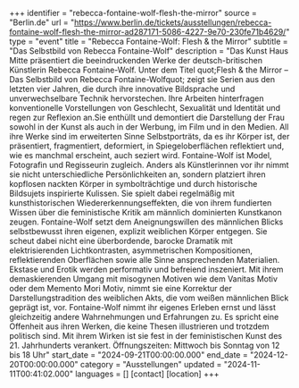 +++
identifier = "rebecca-fontaine-wolf-flesh-the-mirror"
source = "Berlin.de"
url = "https://www.berlin.de/tickets/ausstellungen/rebecca-fontaine-wolf-flesh-the-mirror-ad287171-5086-4227-9e70-230fe71b4629/"
type = "event"
title = "Rebecca Fontaine-Wolf: Flesh & the Mirror"
subtitle = "Das Selbstbild von Rebecca Fontaine-Wolf"
description = "Das Kunst Haus Mitte präsentiert die beeindruckenden Werke der deutsch-britischen Künstlerin Rebecca Fontaine-Wolf. Unter dem Titel quot;Flesh & the Mirror – Das Selbstbild von Rebecca Fontaine-Wolfquot; zeigt sie Serien aus den letzten vier Jahren, die durch ihre innovative Bildsprache und unverwechselbare Technik hervorstechen.
Ihre Arbeiten hinterfragen konventionelle Vorstellungen von Geschlecht, Sexualität und Identität und regen zur Reflexion an.Sie enthüllt und demontiert die Darstellung der Frau sowohl in der Kunst als auch in der Werbung, im Film und in den Medien.
All ihre Werke sind im erweiterten Sinne Selbstporträts, da es ihr Körper ist, der präsentiert, fragmentiert, deformiert, in Spiegeloberflächen reflektiert und, wie es manchmal erscheint, auch seziert wird. Fontaine-Wolf ist Model, Fotografin und Regisseurin zugleich. Anders als Künstlerinnen vor ihr nimmt sie nicht unterschiedliche Persönlichkeiten an, sondern platziert ihren kopflosen nackten Körper in symbolträchtige und durch historische Bildsujets inspirierte Kulissen. Sie spielt dabei regelmäßig mit kunsthistorischen Wiedererkennungseffekten, die von ihrem fundierten Wissen über die feministische Kritik am männlich dominierten Kunstkanon zeugen.
Fontaine-Wolf setzt dem Aneignungswillen des männlichen Blicks selbstbewusst ihren eigenen, explizit weiblichen Körper entgegen. Sie scheut dabei nicht eine überbordende, barocke Dramatik mit elektrisierenden Lichtkontrasten, asymmetrischen Kompositionen, reflektierenden Oberflächen sowie alle Sinne ansprechenden Materialien. Ekstase und Erotik werden performativ und befreiend inszeniert.
Mit ihrem demaskierenden Umgang mit misogynen Motiven wie dem Vanitas Motiv oder dem Memento Mori Motiv, nimmt sie eine Korrektur der Darstellungstradition des weiblichen Akts, die vom weißen männlichen Blick geprägt ist, vor. Fontaine-Wolf nimmt ihr eigenes Erleben ernst und lässt gleichzeitig andere Wahrnehmungen und Erfahrungen zu. Es spricht eine Offenheit aus ihren Werken, die keine Thesen illustrieren und trotzdem politisch sind. Mit ihrem Wirken ist sie fest in der feministischen Kunst des 21. Jahrhunderts verankert.
Öffnungszeiten: Mittwoch bis Sonntag von 12 bis 18 Uhr"
start_date = "2024-09-21T00:00:00.000"
end_date = "2024-12-20T00:00:00.000"
category = "Ausstellungen"
updated = "2024-11-11T00:41:02.000"
languages = []
[contact]
[location]
+++